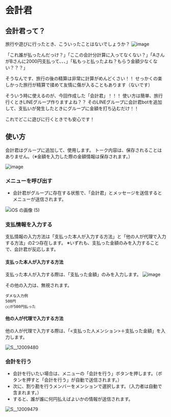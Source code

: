 # 会計君

## 会計君って？
旅行や遊びに行ったとき、こういったことはないでしょうか？
![image](https://user-images.githubusercontent.com/54242557/161373614-8d25054c-3d63-4074-af23-b3ae3c811e10.png)

「これ誰が払ったんだっけ？」「ここの会計分計算に入ってなくない？」「AさんがBさんに2000円支払って、、、」「私もっと払ったよね？もらう金額少なくない？？？」

そうなんです、旅行の後の精算は非常に計算がめんどくさい！！
せっかくの楽しかった旅行が精算で揉めて友情に傷が入ることもあります（ないです）

そういう時に使えるのが、今回作成した「会計君」！！！
使い方は簡単、旅行行くときLINEグループ作りますよね？？
そのLINEグループに会計君botを追加して、支払いが発生したときにグループに金額を打ち込むだけ！！

これでどこに遊びに行くときでも安心です！

## 使い方
会計君はグループに追加して、使用します。
トーク内容は、保存されることはありません。（※金額を入力した際の金額情報は保存されます。）

![image](https://user-images.githubusercontent.com/54242557/158563413-1e491b72-a751-4d86-861b-925455114956.png)


### メニューを呼び出す
- 会計君がグループに存在する状態で、「会計君」とメッセージを送信するとメニューが送信されます。

![iOS の画像 (5)](https://user-images.githubusercontent.com/54242557/161373829-1d67360b-41fa-40c6-acb7-6970e7771bd3.jpg)

### 支払情報を入力する
支払情報の入力方法は「支払った本人が入力する方法」と「他の人が代理で入力する方法」の2つ存在します。
※いずれも、支払った金額のみを入力することで、会計君が反応します。

#### 支払った本人が入力する方法
支払った本人が入力する際は、「支払った金額」のみを入力します。
![image](https://user-images.githubusercontent.com/54242557/158563670-da823ac4-4f49-4b7d-a2ed-e96bf78236fe.png)

その他の入力は、無視されます。
```
ダメな入力例
500円
○○が500円払った
```

#### 他の人が代理で入力する方法
他の人が代理で入力する際は、「<支払った人メンション>＋支払った金額」を入力します。

![S__12009480](https://user-images.githubusercontent.com/54242557/174423639-87826b27-3359-4a08-90bb-fb65c02218b7.jpg)

### 会計を行う
- 会計を行いたい場合は、メニューの「会計を行う」ボタンを押します。（ボタンを押すと「会計を行う」が自動で送信されます。）
- 次に、割り勘を行うメンバーをメンションで選択します。（入力者は自動で含まれます。）
- すると、誰が誰に何円払えばよいかの情報が送信されます。

![S__12009479](https://user-images.githubusercontent.com/54242557/174423589-853ad09c-81e1-44bb-b602-4760a4b85cfd.jpg)
